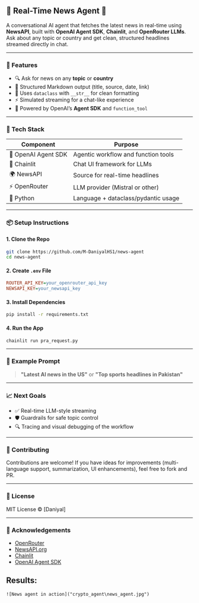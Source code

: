 ## 📰 Real-Time News Agent 🤖

A conversational AI agent that fetches the latest news in real-time using **NewsAPI**, built with **OpenAI Agent SDK**, **Chainlit**, and **OpenRouter LLMs**. Ask about any topic or country and get clean, structured headlines streamed directly in chat.

---

### 🚀 Features

* 🔍 Ask for news on any **topic** or **country**
* 📄 Structured Markdown output (title, source, date, link)
* 🎯 Uses `dataclass` with `__str__` for clean formatting
* ⚡ Simulated streaming for a chat-like experience
* 🧠 Powered by OpenAI’s **Agent SDK** and `function_tool`

---

### 🧠 Tech Stack

| Component           | Purpose                             |
| ------------------- | ----------------------------------- |
| 🧠 OpenAI Agent SDK | Agentic workflow and function tools |
| 🔗 Chainlit         | Chat UI framework for LLMs          |
| 🌍 NewsAPI          | Source for real-time headlines      |
| ⚡ OpenRouter        | LLM provider (Mistral or other)     |
| 🐍 Python           | Language + dataclass/pydantic usage |

---

### 📦 Setup Instructions

#### 1. Clone the Repo

```bash
git clone https://github.com/M-DaniyalHS1/news-agent
cd news-agent
```

#### 2. Create `.env` File

```ini
ROUTER_API_KEY=your_openrouter_api_key
NEWSAPI_KEY=your_newsapi_key
```

#### 3. Install Dependencies

```bash
pip install -r requirements.txt
```

#### 4. Run the App

```bash
chainlit run pra_request.py
```

---

### 🧪 Example Prompt

> **"Latest AI news in the US"**
> or
> **"Top sports headlines in Pakistan"**

---

### 📈 Next Goals

* ✅ Real-time LLM-style streaming
* 🛡️ Guardrails for safe topic control
* 🔍 Tracing and visual debugging of the workflow

---

### 🤝 Contributing

Contributions are welcome! If you have ideas for improvements (multi-language support, summarization, UI enhancements), feel free to fork and PR.

---

### 📄 License

MIT License © \[Daniyal]

---

### 🙌 Acknowledgements

* [OpenRouter](https://openrouter.ai)
* [NewsAPI.org](https://newsapi.org)
* [Chainlit](https://www.chainlit.io)
* [OpenAI Agent SDK](https://github.com/openai/openai-agents)

## Results:
    ![News agent in action]("crypto_agent\news_agent.jpg")


